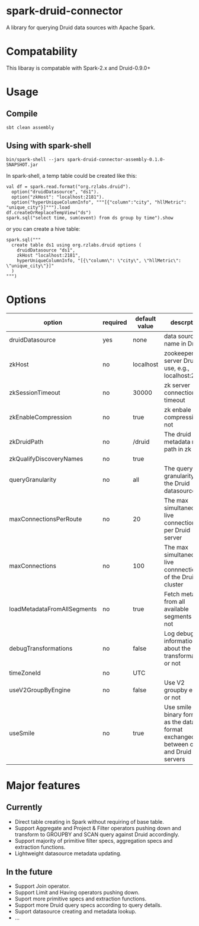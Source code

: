 # spark-druid-connector

A library for querying Druid data sources with Apache Spark.
# Compatability

This libaray is compatable with Spark-2.x and Druid-0.9.0+

# Usage

## Compile

```
sbt clean assembly
```

## Using with spark-shell

```
bin/spark-shell --jars spark-druid-connector-assembly-0.1.0-SNAPSHOT.jar
```

In spark-shell, a temp table could be created like this:

```
val df = spark.read.format("org.rzlabs.druid").
  option("druidDatasource", "ds1").
  option("zkHost": "localhost:2181").
  option("hyperUniqueColumnInfo", """[{"column":"city", "hllMetric": "unique_city"}]""").load
df.createOrReplaceTempView("ds")
spark.sql("select time, sum(event) from ds group by time").show
```

or you can create a hive table:

```
spark.sql("""
  create table ds1 using org.rzlabs.druid options (
    druidDatasource "ds1",
    zkHost "localhost:2181",
    hyperUniqueColumnInfo, "[{\"column\": \"city\", \"hllMetric\": \"unique_city\"}]"
  )
""")
```

# Options

|option|required|default value|descrption|
|-|-|-|-|
|druidDatasource|yes|none|data source name in Druid|
|zkHost|no|localhost|zookeeper server Druid use, e.g., localhost:2181|
|zkSessionTimeout|no|30000|zk server connection timeout|
|zkEnableCompression|no|true|zk enbale compression or not|
|zkDruidPath|no|/druid|The druid metadata root path in zk|
|zkQualifyDiscoveryNames|no|true||
|queryGranularity|no|all|The query granularity of the Druid datasource|
|maxConnectionsPerRoute|no|20|The max simultaneous live connections per Druid server|
|maxConnections|no|100|The max simultaneous live connnections of the Druid cluster|
|loadMetadataFromAllSegments|no|true|Fetch metadata from all available segments or not|
|debugTransformations|no|false|Log debug informations about the transformations or not|
|timeZoneId|no|UTC||
|useV2GroupByEngine|no|false|Use V2 groupby engine or not|
|useSmile|no|true|Use smile binary format as the data format exchanged between client and Druid servers|

# Major features

## Currently

* Direct table creating in Spark without requiring of base table.
* Support Aggregate and Project & Filter operators pushing down and transform to GROUPBY and SCAN query against Druid accordingly.
* Support majority of primitive filter specs, aggregation specs and extraction functions.
* Lightweight datasource metadata updating.

## In the future

* Support Join operator.
* Support Limit and Having operators pushing down.
* Suport more primitive specs and extraction functions.
* Support more Druid query specs according to query details.
* Suport datasource creating and metadata lookup.
* ...
